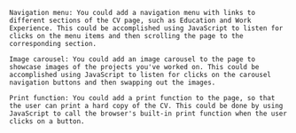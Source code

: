 

    Navigation menu: You could add a navigation menu with links to different sections of the CV page, such as Education and Work Experience. This could be accomplished using JavaScript to listen for clicks on the menu items and then scrolling the page to the corresponding section.

    Image carousel: You could add an image carousel to the page to showcase images of the projects you've worked on. This could be accomplished using JavaScript to listen for clicks on the carousel navigation buttons and then swapping out the images.

    Print function: You could add a print function to the page, so that the user can print a hard copy of the CV. This could be done by using JavaScript to call the browser's built-in print function when the user clicks on a button.

